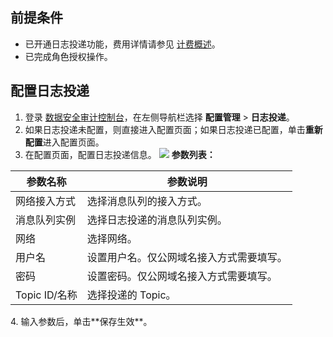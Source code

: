 ## 前提条件
- 已开通日志投递功能，费用详情请参见 [计费概述](https://cloud.tencent.com/document/product/856/64697)。
- 已完成角色授权操作。


## 配置日志投递
1. 登录 [数据安全审计控制台](https://console.cloud.tencent.com/dsaudit)，在左侧导航栏选择 **配置管理** > **日志投递**。
2. 如果日志投递未配置，则直接进入配置页面；如果日志投递已配置，单击**重新配置**进入配置页面。
3. 在配置页面，配置日志投递信息。
![](https://qcloudimg.tencent-cloud.cn/raw/f4bb6af315cc06b04d8d4baef09341b3.png)
 **参数列表：**
<table>
<thead>
<tr>
<th>参数名称</th>
<th>参数说明</th>
</tr>
</thead>
<tbody><tr>
<td>网络接入方式</td>
<td>选择消息队列的接入方式。</td>
</tr>
<tr>
<td>消息队列实例</td>
<td>选择日志投递的消息队列实例。</td>
</tr>
<tr>
<td>网络</td>
<td>选择网络。</td>
</tr>
<tr>
<td>用户名</td>
<td>设置用户名。仅公网域名接入方式需要填写。</td>
</tr>
<tr>
<td>密码</td>
<td>设置密码。仅公网域名接入方式需要填写。</td>
</tr>
<tr>
<td>Topic  ID/名称</td>
<td>选择投递的 Topic。</td>
</tr>
</tbody></table>
4. 输入参数后，单击**保存生效**。
